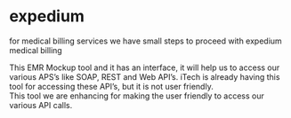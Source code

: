 # expedium
for medical billing services 
we have small steps to proceed with expedium medical billing 

This EMR Mockup tool and it has an interface, it will help us to access our various APS’s like SOAP, REST and Web API’s. iTech is already having this tool for accessing these API’s, but it is not user friendly.	
This tool we are enhancing for making the user friendly to access our various API calls.
